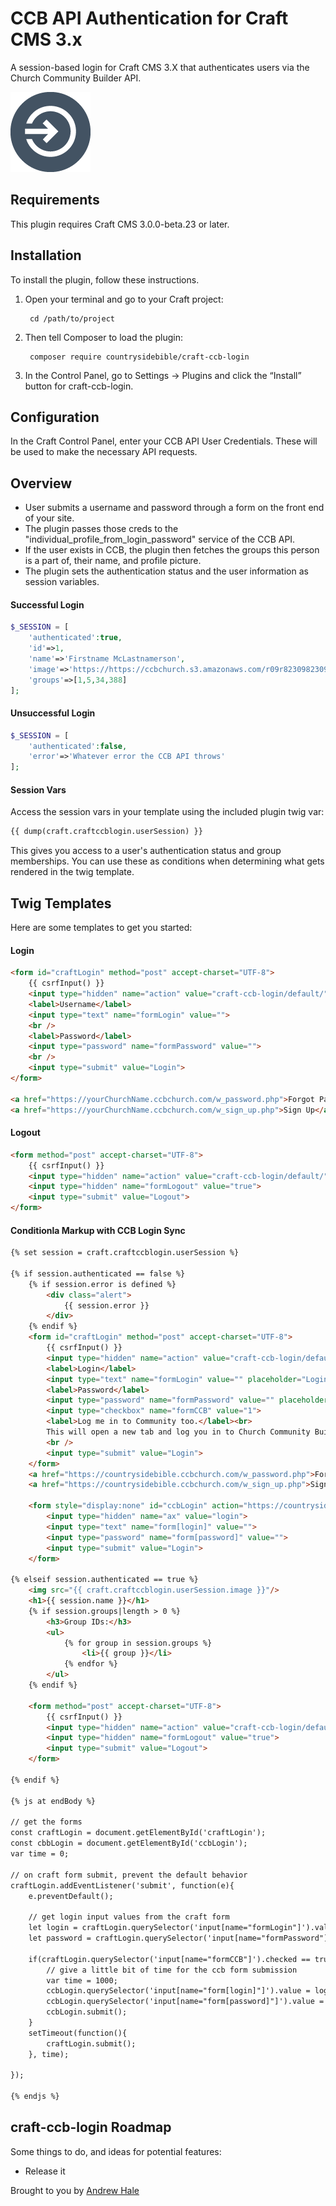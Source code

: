 # CCB API Authentication for Craft CMS 3.x

A session-based login for Craft CMS 3.X that authenticates users via the Church Community Builder API.

![Screenshot](resources/img/plugin-logo.png)

## Requirements

This plugin requires Craft CMS 3.0.0-beta.23 or later.

## Installation

To install the plugin, follow these instructions.

1. Open your terminal and go to your Craft project:

        cd /path/to/project

2. Then tell Composer to load the plugin:

        composer require countrysidebible/craft-ccb-login

3. In the Control Panel, go to Settings → Plugins and click the “Install” button for craft-ccb-login.

## Configuration

In the Craft Control Panel, enter your CCB API User Credentials.  These will be used to make the necessary API requests.

## Overview

- User submits a username and password through a form on the front end of your site.
- The plugin passes those creds to the "individual_profile_from_login_password" service of the CCB API.
- If the user exists in CCB, the plugin then fetches the groups this person is a part of, their name, and profile picture.
- The plugin sets the authentication status and the user information as session variables.

#### Successful Login
```php
$_SESSION = [
	'authenticated':true,
	'id'=>1,
	'name'=>'Firstname McLastnamerson',
	'image'=>'https://https://ccbchurch.s3.amazonaws.com/r09r823098230948etcetcetc',
	'groups'=>[1,5,34,388]
];
```

#### Unsuccessful Login
```php
$_SESSION = [
	'authenticated':false,
	'error'=>'Whatever error the CCB API throws'
];
```

#### Session Vars
Access the session vars in your template using the included plugin twig var:
```html
{{ dump(craft.craftccblogin.userSession) }}
```
This gives you access to a user's authentication status and group memberships.  You can use these as conditions when determining what gets rendered in the twig template. 


## Twig Templates

Here are some templates to get you started:

#### Login
```html
<form id="craftLogin" method="post" accept-charset="UTF-8">
	{{ csrfInput() }}
	<input type="hidden" name="action" value="craft-ccb-login/default/">
	<label>Username</label>
	<input type="text" name="formLogin" value="">
	<br />
	<label>Password</label>
	<input type="password" name="formPassword" value="">
	<br />
	<input type="submit" value="Login">
</form>
	
<a href="https://yourChurchName.ccbchurch.com/w_password.php">Forgot Password?</a>
<a href="https://yourChurchName.ccbchurch.com/w_sign_up.php">Sign Up</a>
```

#### Logout
```html
<form method="post" accept-charset="UTF-8">
	{{ csrfInput() }}
	<input type="hidden" name="action" value="craft-ccb-login/default/">
	<input type="hidden" name="formLogout" value="true">
	<input type="submit" value="Logout">
</form>
```


#### Conditionla Markup with CCB Login Sync

```html
{% set session = craft.craftccblogin.userSession %}

{% if session.authenticated == false %}
	{% if session.error is defined %}
		<div class="alert">
			{{ session.error }}
		</div>
	{% endif %}
	<form id="craftLogin" method="post" accept-charset="UTF-8">
		{{ csrfInput() }}
		<input type="hidden" name="action" value="craft-ccb-login/default/">
		<label>Login</label>
		<input type="text" name="formLogin" value="" placeholder="Login"><br>
		<label>Password</label>
		<input type="password" name="formPassword" value="" placeholder="Password"><br>
		<input type="checkbox" name="formCCB" value="1">
		<label>Log me in to Community too.</label><br>
		This will open a new tab and log you in to Church Community Builder at the same time you are being logged into the Countryside Bible Church website.
		<br />
		<input type="submit" value="Login">
	</form>
	<a href="https://countrysidebible.ccbchurch.com/w_password.php">Forgot Password?</a><br>
	<a href="https://countrysidebible.ccbchurch.com/w_sign_up.php">Sign Up</a>

	<form style="display:none" id="ccbLogin" action="https://countrysidebible.ccbchurch.com/login.php" method="post" target="_blank">
		<input type="hidden" name="ax" value="login">
		<input type="text" name="form[login]" value="">
		<input type="password" name="form[password]" value="">
		<input type="submit" value="Login">
	</form>

{% elseif session.authenticated == true %}
	<img src="{{ craft.craftccblogin.userSession.image }}"/>
	<h1>{{ session.name }}</h1>
	{% if session.groups|length > 0 %}
		<h3>Group IDs:</h3>
		<ul>
			{% for group in session.groups %}
				<li>{{ group }}</li>
			{% endfor %}
		</ul>
	{% endif %}

	<form method="post" accept-charset="UTF-8">
		{{ csrfInput() }}
		<input type="hidden" name="action" value="craft-ccb-login/default/">
		<input type="hidden" name="formLogout" value="true">
		<input type="submit" value="Logout">
	</form>

{% endif %}

{% js at endBody %}

// get the forms
const craftLogin = document.getElementById('craftLogin');
const cbbLogin = document.getElementById('ccbLogin');
var time = 0;

// on craft form submit, prevent the default behavior
craftLogin.addEventListener('submit', function(e){
	e.preventDefault();

	// get login input values from the craft form
	let login = craftLogin.querySelector('input[name="formLogin"]').value;
	let password = craftLogin.querySelector('input[name="formPassword"]').value;
	
	if(craftLogin.querySelector('input[name="formCCB"]').checked == true){
		// give a little bit of time for the ccb form submission
		var time = 1000;
		ccbLogin.querySelector('input[name="form[login]"]').value = login;
		ccbLogin.querySelector('input[name="form[password]"]').value = password;
		ccbLogin.submit();
	}
	setTimeout(function(){ 
		craftLogin.submit(); 
	}, time);
	
});

{% endjs %}
```




## craft-ccb-login Roadmap

Some things to do, and ideas for potential features:

* Release it

Brought to you by [Andrew Hale](thisanimus.com)
